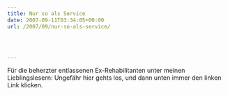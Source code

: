 ```yaml
---
title: Nur so als Service
date: 2007-09-11T03:34:05+00:00
url: /2007/09/nur-so-als-service/




---
```

Für die beherzter entlassenen Ex-Rehabilitanten unter meinen Lieblingslesern: Ungefähr hier gehts los, und dann unten immer den linken Link klicken.
